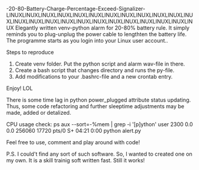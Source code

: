 -20-80-Battery-Charge-Percentage-Exceed-Signalizer-
LINUXLINUXLINUXLINUXLINUXLINUXLINUXLINUXLINUXLINUXLINUXLINUXLINUXLINUXLINUXLINUXLINUXLINUXLINUXLINUXLINUXLINUXLINUXLINUX
Elegantly written venv-python alarm for 20-80% battery rule. It simply reminds you to plug-unplug the power cable to lengthten the battery life.  The programme starts as you login into your Linux user account..

Steps to reproduce
1. Create venv folder. Put the python script and alarm wav-file in there.
2. Create a bash script that changes directory and runs the py-file.
3. Add modifications to your .bashrc-file and a new crontab entry.  

Enjoy! LOL


There is some time lag in python power_plugged attribute status updating. Thus, some code refactoring and further sleeptime adjustments may be made, added or detalized.

CPU usage check:
ps aux --sort=-%mem | grep -i '[p]ython'
user 2300  0.0  0.0 256060 17720 pts/0    S+   04:21   0:00 python alert.py

Feel free to use, comment and play around with code!

P.S. I could't find any sort of such software. So, I wanted to created one on my own. It is a skill trainig soft written fast. Still it works! 

